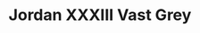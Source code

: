 ---
layout: post
title: "Jordan XXXIII Vast Grey"
img: "https://stockx.imgix.net/Air-Jordan-XXXIII-Vast-Grey.png?fit=fill&bg=FFFFFF&w=300&h=214&auto=format,compress&trim=color&q=90&dpr=2&updated_at=1550555340"
release: "Mar 7"
new: "False"
url: "air-jordan-xxxiii-vast-grey"
sec0: "Similar Shoes"
name00: "Jordan 1 Retro AJKO Pure Platinum" 
url00: "jordan-1-retro-ajko-pure-platinum"
img00: "Air-Jordan-1-AJKO-Pure-Platinum.jpg"
name01: "Jordan 1 Retro Silver Anniversary" 
url01: "jordan-1-retro-silver-anniversary"
img01: "Air-Jordan-1-Retro-Silver-Anniversary.jpg"
name02: "Jordan 1 Sage XX Off White (W)" 
url02: "air-jordan-1-sage-xx-off-white-w"
img02: "Air-Jordan-1-Sage-XX-Off-White-W.png"
name03: "Air Force 1 High PSNY Grey" 
url03: "nike-air-force-1-high-psny-grey"
img03: "Nike-Air-Force-1-High-PSNY-Grey.png"
name04: "UA Curry 1 Splash Party" 
url04: "ua-curry-1-splash-party"
img04: "Under-Armour-Curry-One-Splash-Party.jpg"

sec2: "Higher Tops"
name20: "Jordan 1 Anodized Black" 
url20: "air-jordan-1-anodized-black"
img20: "Air-Jordan-1-Anodized-Black.png"
name21: "UA Curry 1 Dark Matter (ASG)" 
url21: "ua-curry-1-dark-matter-asg"
img21: "Under-Armour-Curry-One-Dark-Matter-All-Star.jpg"
name22: "Sneaker Madness UA Curry 1 Dark Matter (ASG)" 
url22: "sneaker-madness-ua-curry-1-dark-matter-asg"
img22: "SM-Under-Armour-Curry-One-Dark-Matter-All-Star.jpg"
name23: "Jordan 5 Retro Black Metallic (2011)" 
url23: "jordan-5-retro-black-metallic-2011"
img23: "Air-Jordan-5-Retro-Black-Metallic-Silver-2011.jpg"
name24: "Jordan 1 Retro Fengshui" 
url24: "jordan-1-retro-fengshui"
img24: "Air-Jordan-1-Retro-Fengshui.jpg"

sec3: "Lower Tops"
name30: "Jordan 1 Retro Low Swooshless White" 
url30: "jordan-1-retro-low-swooshless-white"
img30: "Air-Jordan-1-Retro-Low-Swooshless-White.jpg"
name31: "ASICS Gel-Lyte III Ronnie Fieg x Nice Kicks 2.0" 
url31: "asics-gel-lyte-iii-ronnie-fieg-x-nice-kicks-2-0"
img31: "Asics-Gel-Lyte-III-Ronnie-Fieg-Nice-Kicks-2.jpg"
name32: "Nike Flyknit Racer Goddess" 
url32: "nike-flyknit-racer-goddess"
img32: "Nike-Flyknit-Racer-Goddess.png"
name33: "Air Max 1 Matte Silver" 
url33: "air-max-1-matte-silver"
img33: "Nike-Air-Max-1-Matte-Silver.jpg"
name34: "adidas Stan Smith Primeknit Solid Grey" 
url34: "adidas-stan-smith-primeknit-solid-grey"
img34: "Adidas-Stan-Smith-Primeknit-Solid-Grey.jpg"

sec4: "More Red"
name40: "Jordan 1 Retro AJKO Pure Platinum" 
url40: "jordan-1-retro-ajko-pure-platinum"
img40: "Air-Jordan-1-AJKO-Pure-Platinum.jpg"
name41: "Nike SB Blazer Paul Brown" 
url41: "nike-sb-blazer-paul-brown"
img41: "Nike-Blazer-SB-Paul-Brown.jpg"
name42: "Nike SB Blazer Geoff McFetridge" 
url42: "nike-sb-blazer-geoff-mcfetridge"
img42: "Nike-Blazer-SB-Geoff-McFetridge.jpg"
name43: "adidas Elastic Lace Up Pharrell White" 
url43: "adidas-elastic-lace-up-pharrell-white"
img43: "Adidas-Elastic-Lace-Up-Pharrell-White.jpg"
name44: "Jordan 1 Sage XX Off White (W)" 
url44: "air-jordan-1-sage-xx-off-white-w"
img44: "Air-Jordan-1-Sage-XX-Off-White-W.png"

sec5: "More Blue"
name50: "Nike Dunk SB Low Street Fighter Chun Li" 
url50: "nike-dunk-sb-low-street-fighter-chun-li"
img50: "Nike-Dunk-SB-Low-Street-Fighter-Chun-Li.jpg"
name51: "Nike Dunk SB Low Eric Koston" 
url51: "nike-dunk-sb-low-eric-koston"
img51: "Nike-Dunk-SB-Low-Eric-Koston.jpg"
name52: "Air Max Uptempo 97 University Blue" 
url52: "nike-air-max-uptempo-97-university-blue"
img52: "Nike-Air-Max-Uptempo-97-University-Blue.png"
name53: "Jordan XXX1 Low Marquette" 
url53: "air-jordan-xxx1-low-marquette"
img53: "Air-Jordan-XXX1-Low-Marquette.png"
name54: "Nike Dunk SB Mid Photo Blue Ripstop" 
url54: "nike-dunk-sb-mid-photo-blue-ripstop"
img54: "Nike-Dunk-SB-Mid-Photo-Blue-Ripstop.jpg"

sec1: "Matching Streetwear"
name10: "Bape Fire Pattern Knit Black" 
url10: "bape-fire-pattern-knit-black"
img10: "products/streetwear/Bape-Fire-Pattern-Knit-Black-2.jpg"
name11: "Bape Boa Milo On Big Ape Tee Black" 
url11: "bape-boa-milo-on-big-ape-tee-black"
img11: "products/streetwear/Bape-Boa-Milo-On-Big-Ape-Tee-Black-2.jpg"
name12: "Bape Swarovski Ape Head Tee Black" 
url12: "bape-swarovski-ape-head-tee-black"
img12: "products/streetwear/Bape-Swarovski-Ape-Head-Tee-Black-2.jpg"
name13: "Bape Relaxed Shark Hoodie Denim Jacket Black" 
url13: "bape-relaxed-shark-hoodie-denim-jacket-black"
img13: "products/streetwear/Bape-Relaxed-Shark-Hoodie-Denim-Jacket-Black-2.jpg"
name14: "Supreme AKIRA Syringe Zip Up Sweatshirt Black" 
url14: "supreme-akirasupreme-syringe-zip-up-sweatshirt-black"
img14: "products/streetwear/Supreme-AKIRASupreme-Syringe-Zip-Up-Sweatshirt-Black.jpg"

---